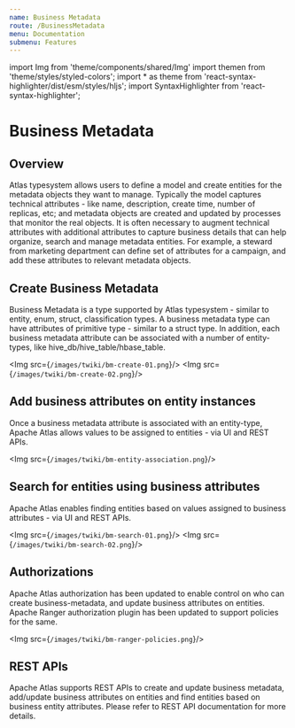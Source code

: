 ```yaml
---
name: Business Metadata
route: /BusinessMetadata
menu: Documentation
submenu: Features
---
```


import Img from 'theme/components/shared/Img'
import themen  from 'theme/styles/styled-colors';
import * as theme  from 'react-syntax-highlighter/dist/esm/styles/hljs';
import SyntaxHighlighter from 'react-syntax-highlighter';

# Business Metadata
## Overview
Atlas typesystem allows users to define a model and create entities for the metadata objects they want to manage.
Typically the model captures technical attributes - like name, description, create time, number of replicas, etc; and
 metadata objects are created and updated by processes that monitor the real objects. It is often necessary to
augment technical attributes with additional attributes to capture business details that can help organize, search and
manage metadata entities. For example, a steward from marketing department can define set of attributes for a campaign,
and add these attributes to relevant metadata objects.
## Create Business Metadata
Business Metadata is a type supported by Atlas typesystem - similar to entity, enum, struct, classification types. A
business metadata type can have attributes of primitive type - similar to a struct type. In addition, each business
metadata attribute can be associated with a number of entity-types, like hive_db/hive_table/hbase_table.

<Img src={`/images/twiki/bm-create-01.png`}/>
<Img src={`/images/twiki/bm-create-02.png`}/>

## Add business attributes on entity instances
Once a business metadata attribute is associated with an entity-type, Apache Atlas allows values to be assigned to
entities - via UI and REST APIs.

<Img src={`/images/twiki/bm-entity-association.png`}/>

## Search for entities using business attributes
Apache Atlas enables finding entities based on values assigned to business attributes - via UI and REST APIs.

<Img src={`/images/twiki/bm-search-01.png`}/>
<Img src={`/images/twiki/bm-search-02.png`}/>

## Authorizations
Apache Atlas authorization has been updated to enable control on who can create business-metadata, and update business
attributes on entities. Apache Ranger authorization plugin has been updated to support policies for the same.

<Img src={`/images/twiki/bm-ranger-policies.png`}/>

## REST APIs
Apache Atlas supports REST APIs to create and update business metadata, add/update business attributes on entities and
find entities based on business entity attributes. Please refer to REST API documentation for more details.
